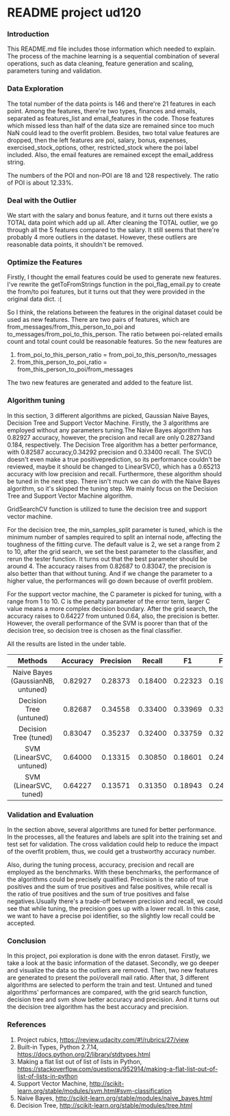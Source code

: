 # README project ud120

### Introduction
This README.md file includes those information which needed to explain. The process of the machine learning is a sequential combination of several operations, such as data cleaning, feature generation and scaling, parameters tuning and validation.

### Data Exploration
 The total number of the data points is 146 and there're 21 features in each point. Among the features, there're two types, finances and emails, separated as features_list and email_features in the code. Those features which missed less than half of the data size are remained since too much NaN could lead to the overfit problem. Besides, two total value features are dropped, then the left features are poi, salary, bonus, expenses, exercised_stock_options, other, restricted_stock where the poi label included. Also, the email features are remained except the email_address string.

 The numbers of the POI and non-POI are 18 and 128 respectively. The ratio of POI is about 12.33%. 

### Deal with the Outlier
We start with the salary and bonus feature, and it turns out there exists a TOTAL data point which add up all. After cleaning the TOTAL outlier, we go through all the 5 features compared to the salary. It still seems that there're probably 4 more outliers in the dataset. However, these outliers are reasonable data points, it shouldn't be removed.

### Optimize the Features
Firstly, I thought the email features could be used to generate new features. I've rewrite the getToFromStrings function in the poi_flag_email.py to create the from/to poi features, but it turns out that they were provided in the original data dict. :(

So I think, the relations between the features in the original dataset could be used as new features. There are two pairs of features, which are from_messages/from_this_person_to_poi and to_messages/from_poi_to_this_person. The ratio between poi-related emails count and total count could be reasonable features. So the new features are
1. from_poi_to_this_person_ratio = from_poi_to_this_person/to_messages
2. from_this_person_to_poi_ratio = from_this_person_to_poi/from_messages

The two new features are generated and added to the feature list.

### Algorithm tuning
In this section, 3 different algorithms are picked, Gaussian Naive Bayes, Decision Tree and Support Vector Machine. Firstly, the 3 algorithms are employed without any parameters tuning.The Naive Bayes algorithm has 0.82927 accuracy, however, the precision and recall are only 0.28273and 0.184, respectively. The Decision Tree algorithm has a better performance, with 0.82587 accuracy,0.34292 precision and 0.33400 recall. The SVC() doesn't even make a true positiveprediction, so its performance couldn't be reviewed, maybe it should be changed to LinearSVC(), which has a 0.65213 accuracy with low precision and recall. Furthermore, these algorithm should be tuned in the next step. There isn't much we can do with the Naive Bayes algorithm, so it's skipped the tuning step. We mainly focus on the Decision Tree and Support Vector Machine algorithm.

GridSearchCV function is utilized to tune the decision tree and support vector machine.

For the decision tree, the min_samples_split parameter is tuned, which is the minimum number of samples required to split an internal node, affecting the toughness of the fitting curve. The default value is 2, we set a range from 2 to 10, after the grid search, we set the best parameter to the classifier, and rerun the tester function. It turns out that the best parameter should be around 4. The accuracy raises from 0.82687 to 0.83047, the precision is also better than that without tuning. And if we change the parameter to a higher value, the performances will go down because of overfit problem.

For the support vector machine, the C parameter is picked for tuning, with a range from 1 to 10. C is the penalty parameter of the error term, larger C value means a more complex decision boundary. After the grid search, the accuracy raises to 0.64227 from untuned 0.64, also, the precision is better. However, the overall performance of the SVM is poorer than that of the decision tree, so decision tree is chosen as the final classifier. 

All the results are listed in the under table.

|              Methods              | Accuracy | Precision |  Recall |    F1   |    F2   |
|:---------------------------------:|:--------:|:---------:|:-------:|:-------:|:-------:|
| Naive Bayes (GaussianNB, untuned) |  0.82927 |  0.28373  | 0.18400 | 0.22323 | 0.19791 |
|      Decision Tree (untuned)      |  0.82687 |  0.34558  | 0.33400 | 0.33969 | 0.33625 |
|       Decision Tree (tuned)       |  0.83047 |  0.35237  | 0.32400 | 0.33759 | 0.32930 |
|      SVM (LinearSVC, untuned)     |  0.64000 |  0.13315  | 0.30850 | 0.18601 | 0.24418 |
|       SVM (LinearSVC, tuned)      |  0.64227 |  0.13571  | 0.31350 | 0.18943 | 0.24842 |

### Validation and Evaluation

In the section above, several algorithms are tuned for better performance. In the processes, all the features and labels are split into the training set and test set for validation. The cross validation could help to reduce the impact of the overfit problem, thus, we could get a trustworthy accuracy number.

Also, during the tuning process, accuracy, precision and recall are employed as the benchmarks. With these benchmarks, the performance of the algorithms could be precisely qualified. Precision is the ratio of true positives and the sum of true positives and false positives, while recall is the ratio of true positives and the sum of true positives and false negatives.Usually there's a trade-off between precision and recall, we could see that while tuning, the precision goes up with a lower recall. In this case, we want to have a precise poi identifier, so the slightly low recall could be accepted.

### Conclusion

In this project, poi exploration is done with the enron dataset. Firstly, we take a look at the basic information of the dataset. Secondly, we go deeper and visualize the data so the outliers are removed. Then, two new features are generated to present the poi/overall mail ratio. After that, 3 different algorithms are selected to perform the train and test. Untuned and tuned algorithms' performances are compared, with the grid search function, decision tree and svm show better accuracy and precision. And it turns out the decision tree algorithm has the best accuracy and precision. 

### References
1. Project rubics, https://review.udacity.com/#!/rubrics/27/view
2. Built-in Types, Python 2.7.14, https://docs.python.org/2/library/stdtypes.html
3. Making a flat list out of list of lists in Python, https://stackoverflow.com/questions/952914/making-a-flat-list-out-of-list-of-lists-in-python
4. Support Vector Machine, http://scikit-learn.org/stable/modules/svm.html#svm-classification
5. Naive Bayes, http://scikit-learn.org/stable/modules/naive_bayes.html
6. Decision Tree, http://scikit-learn.org/stable/modules/tree.html
